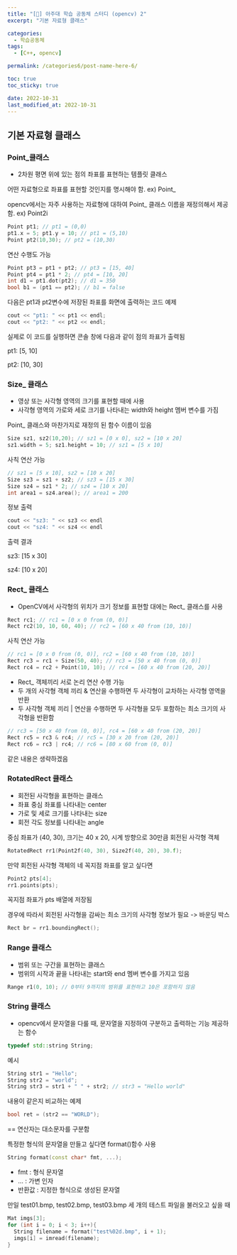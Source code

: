 ```yaml
---
title: "[👏] 아주대 학습 공동체 스터디 (opencv) 2"
excerpt: "기본 자료형 클래스"

categories:
  - 학습공동체
tags:
  - [C++, opencv]

permalink: /categories6/post-name-here-6/

toc: true
toc_sticky: true

date: 2022-10-31
last_modified_at: 2022-10-31
---
```


## 기본 자료형 클래스

### Point_클래스

- 2차원 평면 위에 있는 점의 좌표를 표현하는 템플릿 클래스

어떤 자료형으로 좌표를 표현할 것인지를 명시해야 함. ex) Point_<int>

opencv에서는 자주 사용하는 자료형에 대하여 Point_ 클래스 이름을 재정의해서 제공함. ex) Point2i

```cpp
Point pt1; // pt1 = (0,0)
pt1.x = 5; pt1.y = 10; // pt1 = (5,10)
Point pt2(10,30); // pt2 = (10,30)
```
연산 수행도 가능

```cpp
Point pt3 = pt1 + pt2; // pt3 = [15, 40]
Point pt4 = pt1 * 2; // pt4 = [10, 20]
int d1 = pt1.dot(pt2); // d1 = 350
bool b1 = (pt1 == pt2); // b1 = false
```

다음은 pt1과 pt2변수에 저장된 좌표를 화면에 출력하는 코드 예제

```cpp
cout << "pt1: " << pt1 << endl;
cout << "pt2: " << pt2 << endl;
```

실제로 이 코드를 실행하면 콘솔 창에 다음과 같이 점의 좌표가 출력됨

pt1: [5, 10]

pt2: [10, 30]

### Size_ 클래스

- 영상 또는 사각형 영역의 크기를 표현할 때에 사용
- 사각형 영역의 가로와 세로 크기를 나타내는 width와 height 멤버 변수를 가짐

Point_ 클래스와 마찬가지로 재정의 된 함수 이름이 있음

```cpp
Size sz1, sz2(10,20); // sz1 = [0 x 0], sz2 = [10 x 20]
sz1.width = 5; sz1.height = 10; // sz1 = [5 x 10]
```

사칙 연산 가능

```cpp
// sz1 = [5 x 10], sz2 = [10 x 20]
Size sz3 = sz1 + sz2; // sz3 = [15 x 30]
Size sz4 = sz1 * 2; // sz4 = [10 x 20]
int area1 = sz4.area(); // area1 = 200
```

정보 출력

```cpp
cout << "sz3: " << sz3 << endl
cout << "sz4: " << sz4 << endl
```

출력 결과

sz3: [15 x 30]

sz4: [10 x 20]

### Rect_ 클래스

- OpenCV에서 사각형의 위치가 크기 정보를 표현할 대에는 Rect_ 클래스를 사용

```cpp
Rect rc1; // rc1 = [0 x 0 from (0, 0)]
Rect rc2(10, 10, 60, 40); // rc2 = [60 x 40 from (10, 10)]
```

사칙 연산 가능

```cpp
// rc1 = [0 x 0 from (0, 0)], rc2 = [60 x 40 from (10, 10)]
Rect rc3 = rc1 + Size(50, 40); // rc3 = [50 x 40 from (0, 0)]
Rect rc4 = rc2 + Point(10, 10); // rc4 = [60 x 40 from (20, 20)]
```

- Rect_ 객체끼리 서로 논리 연산 수행 가능
- 두 개의 사각형 객체 끼리 & 연산을 수행하면 두 사각형이 교차하는 사각형 영역을 반환
- 두 사각형 객체 끼리 | 연산을 수행하면 두 사각형을 모두 포함하는 최소 크기의 사각형을 반환함

```cpp
// rc3 = [50 x 40 from (0, 0)], rc4 = [60 x 40 from (20, 20)]
Rect rc5 = rc3 & rc4; // rc5 = [30 x 20 from (20, 20)]
Rect rc6 = rc3 | rc4; // rc6 = [80 x 60 from (0, 0)]
```

같은 내용은 생략하겠음

### RotatedRect 클래스

- 회전된 사각형을 표현하는 클래스
- 좌표 중심 좌표를 나타내는 center
- 가로 및 세로 크기를 나타내는 size
- 회전 각도 정보를 나타내는 angle 

중심 좌표가 (40, 30), 크기는 40 x 20, 시계 방향으로 30만큼 회전된 사각형 객체

```cpp
RotatedRect rr1(Point2f(40, 30), Size2f(40, 20), 30.f);
```

만약 회전된 사각형 객체의 네 꼭지점 좌표를 알고 싶다면

```cpp
Point2 pts[4];
rr1.points(pts);
```

꼭지점 좌표가 pts 배열에 저장됨

경우에 따라서 회전된 사각형을 감싸는 최소 크기의 사각형 정보가 필요 -> 바운딩 박스

```cpp
Rect br = rr1.boundingRect();
```

### Range 클래스

- 범위 또는 구간을 표현하는 클래스
- 범위의 시작과 끝을 나타내는 start와 end 멤버 변수를 가지고 있음

```cpp
Range r1(0, 10); // 0부터 9까지의 범위를 표현하고 10은 포함하지 않음
```

### String 클래스

- opencv에서 문자열을 다룰 때, 문자열을 지정하여 구분하고 출력하는 기능 제공하는 함수

```cpp
typedef std::string String;
```

예시

```cpp
String str1 = "Hello";
String str2 = "world";
String str3 = str1 + " " + str2; // str3 = "Hello world"
```

내용이 같은지 비교하는 예제

```cpp
bool ret = (str2 == "WORLD");
```

== 연산자는 대소문자를 구분함

특정한 형식의 문자열을 만들고 싶다면 format()함수 사용
```cpp
String format(const char* fmt, ...);
```
- fmt : 형식 문자열
- ... : 가변 인자
- 반환값 : 지정한 형식으로 생성된 문자열

만일 test01.bmp, test02.bmp, test03.bmp 세 개의 테스트 파일을 불러오고 싶을 때

```cpp
Mat imgs[3];
for (int i = 0; i < 3; i++){
  String filename = format("test%02d.bmp", i + 1);
  imgs[i] = imread(filename);
}
```
